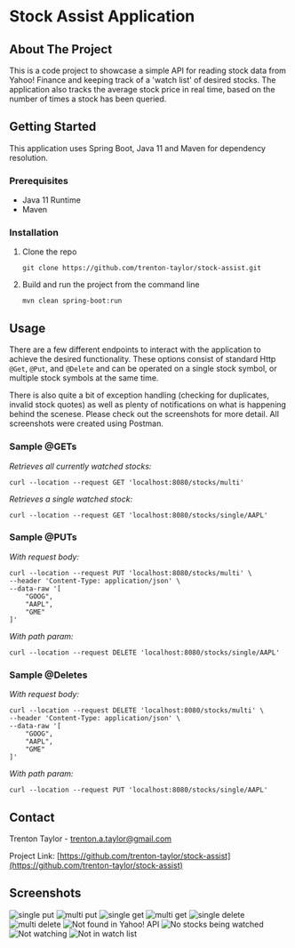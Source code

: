 # Stock Assist Application
## About The Project
This is a code project to showcase a simple API for reading stock data from Yahoo! Finance and keeping track of a 'watch list' of desired stocks. The application also tracks the average stock price in real time, based on the number of times a stock has been queried.

## Getting Started

This application uses Spring Boot, Java 11 and Maven for dependency resolution. 

### Prerequisites

- Java 11 Runtime
- Maven 

### Installation

1. Clone the repo
   ```
   git clone https://github.com/trenton-taylor/stock-assist.git
   ```
4. Build and run the project from the command line
   ```
   mvn clean spring-boot:run
   ```

## Usage
There are a few different endpoints to interact with the application to achieve the desired functionality. These options consist of standard Http `@Get`, `@Put`, and `@Delete` and can be operated on a single stock symbol, or multiple stock symbols at the same time.

There is also quite a bit of exception handling (checking for duplicates, invalid stock quotes) as well as plenty of notifications on what is happening behind the scenese. Please check out the screenshots for more detail. All screenshots were created using Postman.

### Sample @GETs
*Retrieves all currently watched stocks:*
```
curl --location --request GET 'localhost:8080/stocks/multi'
```

*Retrieves a single watched stock:*
```
curl --location --request GET 'localhost:8080/stocks/single/AAPL'
```
### Sample @PUTs
*With request body:*
```
curl --location --request PUT 'localhost:8080/stocks/multi' \
--header 'Content-Type: application/json' \
--data-raw '[
    "GOOG",
    "AAPL",
    "GME"
]'
```

*With path param:*
```
curl --location --request DELETE 'localhost:8080/stocks/single/AAPL'
```

### Sample @Deletes
*With request body:*
```
curl --location --request DELETE 'localhost:8080/stocks/multi' \
--header 'Content-Type: application/json' \
--data-raw '[
    "GOOG",
    "AAPL",
    "GME"
]'
```

*With path param:*
```
curl --location --request PUT 'localhost:8080/stocks/single/AAPL'
```


## Contact

Trenton Taylor - trenton.a.taylor@gmail.com

Project Link: [https://github.com/trenton-taylor/stock-assist](https://github.com/trenton-taylor/stock-assist)

## Screenshots
![single put](https://user-images.githubusercontent.com/9722718/125177438-a9d58f00-e1a9-11eb-94ef-3dad8501f75b.png)
![multi put](https://user-images.githubusercontent.com/9722718/125177412-84e11c00-e1a9-11eb-923c-c9733b7e445a.png)
![single get](https://user-images.githubusercontent.com/9722718/125177452-ceca0200-e1a9-11eb-98d9-62c93d34a72d.png)
![multi get](https://user-images.githubusercontent.com/9722718/125177446-bfe34f80-e1a9-11eb-8a32-26541ffb8972.png)
![single delete](https://user-images.githubusercontent.com/9722718/125177469-f325de80-e1a9-11eb-9339-427fadeb5fb1.png)
![multi delete](https://user-images.githubusercontent.com/9722718/125177476-06d14500-e1aa-11eb-94ad-90d31b3b7c18.png)
![Not found in Yahoo! API](https://user-images.githubusercontent.com/9722718/125177398-6844e400-e1a9-11eb-8aba-f1d23fe36f6f.png)
![No stocks being watched](https://user-images.githubusercontent.com/9722718/125177527-90811280-e1aa-11eb-97bf-c26e9a45b214.png)
![Not watching](https://user-images.githubusercontent.com/9722718/125177584-fa99b780-e1aa-11eb-990a-43e53fa42f03.png)
![Not in watch list](https://user-images.githubusercontent.com/9722718/125177599-1604c280-e1ab-11eb-984c-6a67a3506036.png)



